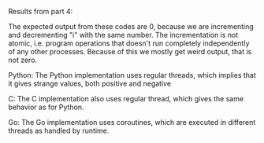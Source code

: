 Results from part 4:

The expected output from these codes are 0, because we are incrementing and decrementing "i" with the same number.
The incrementation is not atomic, i.e. program operations that doesn't run completely independently of any other processes.
Because of this we mostly get weird output, that is not zero.

Python: The Python implementation uses regular threads, which implies that it gives strange values, both positive and negative

C: The C implementation also uses regular thread, which gives the same behavior as for Python.

Go: The Go implementation uses coroutines, which are executed in different threads as handled by runtime. 


